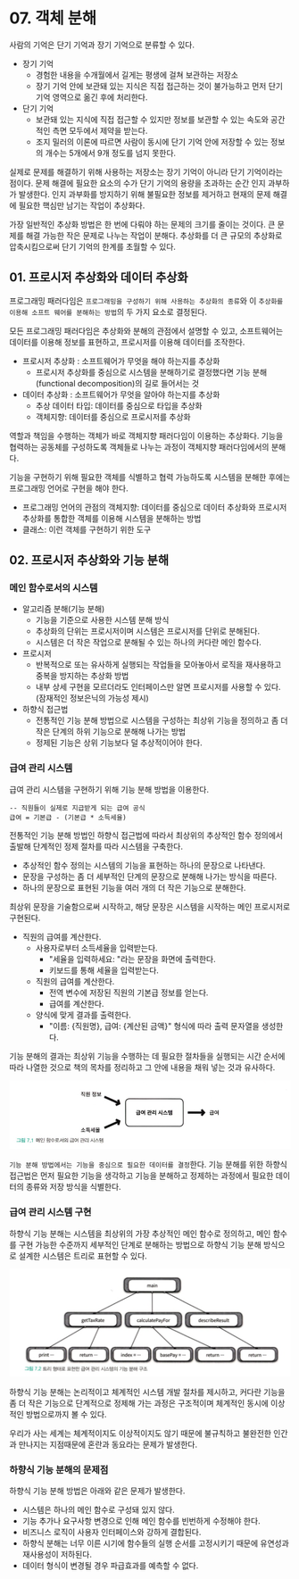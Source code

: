 # 07. 객체 분해
사람의 기억은 단기 기억과 장기 기억으로 분류할 수 있다.
* 장기 기억
  * 경험한 내용을 수개월에서 길게는 평생에 걸쳐 보관하는 저장소
  * 장기 기억 안에 보관돼 있는 지식은 직접 접근하는 것이 불가능하고 먼저 단기 기억 영역으로 옮긴 후에 처리한다.
* 단기 기억
  * 보관돼 있는 지식에 직접 접근할 수 있지만 정보를 보관할 수 있는 속도와 공간적인 측면 모두에서 제약을 받는다.
  * 조지 밀러의 이론에 따르면 사람이 동시에 단기 기억 안에 저장할 수 있는 정보의 개수는 5개에서 9개 정도를 넘지 못한다.

실제로 문제를 해결하기 위해 사용하는 저장소는 장기 기억이 아니라 단기 기억이라는 점이다. 문제 해결에 필요한 요소의 수가 단기 기억의 용량을 초과하는 순간 인지 과부하가 발생한다. 인지 과부화를 방지하기 위해 불필요한 정보를 제거하고 현재의 문제 해결에 필요한 핵심만 남기는 작업이 추상화다.

가장 일반적인 추상화 방법은 한 번에 다뤄야 하는 문제의 크기를 줄이는 것이다. 큰 문제를 해결 가능한 작은 문제로 나누는 작업이 분해다. 추상화를 더 큰 규모의 추상화로 압축시킴으로써 단기 기억의 한계를 초월할 수 있다.

## 01. 프로시저 추상화와 데이터 추상화
프로그래밍 패러다임은 `프로그래밍을 구성하기 위해 사용하는 추상화의 종류`와 이 `추상화를 이용해 소프트 웨어를 분해하는 방법`의 두 가지 요소로 결정된다.

모든 프로그래밍 패러다임은 추상화와 분해의 관점에서 설명할 수 있고, 소프트웨어는 데이터를 이용해 정보를 표현하고, 프로시저를 이용해 데이터를 조작한다.
* 프로시저 추상화 : 소프트웨어가 무엇을 해야 하는지를 추상화
  * 프로시저 추상화를 중심으로 시스템을 분해하기로 결정했다면 기능 분해(functional decomposition)의 길로 들어서는 것
* 데이터 추상화 : 소프트웨어가 무엇을 알아야 하는지를 추상화
  * 추상 데이터 타입: 데이터를 중심으로 타입을 추상화
  * 객체지향: 데이터를 중심으로 프로시저를 추상화

역할과 책임을 수행하는 객체가 바로 객체지향 패러다임이 이용하는 추상화다. 기능을 협력하는 공동체를 구성하도록 객체들로 나누는 과정이 객체지향 패러다임에서의 분해다.

기능을 구현하기 위해 필요한 객체를 식별하고 협력 가능하도록 시스템을 분해한 후에는 프로그래밍 언어로 구현을 해야 한다.
* 프로그래밍 언어의 관점의 객체지향: 데이터를 중심으로 데이터 추상화와 프로시저 추상화를 통합한 객체를 이용해 시스템을 분해하는 방법
* 클래스: 이런 객체를 구현하기 위한 도구

## 02. 프로시저 추상화와 기능 분해
### 메인 함수로서의 시스템
* 알고리즘 분해(기능 분해)
  * 기능을 기준으로 사용한 시스템 분해 방식
  * 추상화의 단위는 프로시저이며 시스템은 프로시저를 단위로 분해된다.
  * 시스템은 더 작은 작업으로 분해될 수 있는 하나의 커다란 메인 함수다.
* 프로시저
  * 반복적으로 또는 유사하게 실행되는 작업들을 모아놓아서 로직을 재사용하고 중복을 방지하는 추상화 방법
  * 내부 상세 구현을 모르더라도 인터페이스만 알면 프로시저를 사용할 수 있다. (잠재적인 정보은닉의 가능성 제시)
* 하향식 접근법
  * 전통적인 기능 분해 방법으로 시스템을 구성하는 최상위 기능을 정의하고 좀 더 작은 단계의 하위 기능으로 분해해 나가는 방법
  * 정제된 기능은 상위 기능보다 덜 추상적이어야 한다.

### 급여 관리 시스템
급여 관리 시스템을 구현하기 위해 기능 분해 방법을 이용한다.
```
-- 직원들이 실제로 지급받게 되는 급여 공식
급여 = 기본급 - (기본급 * 소득세율)
```

전통적인 기능 분해 방법인 하향식 접근법에 따라서 최상위의 추상적인 함수 정의에서 출발해 단계적인 정제 절차를 따라 시스템을 구축한다.
* 추상적인 함수 정의는 시스템의 기능을 표현하는 하나의 문장으로 나타낸다.
* 문장을 구성하는 좀 더 세부적인 단계의 문장으로 분해해 나가는 방식을 따른다.
* 하나의 문장으로 표현된 기능을 여러 개의 더 작은 기능으로 분해한다.

최상위 문장을 기술함으로써 시작하고, 해당 문장은 시스템을 시작하는 메인 프로시저로 구현된다.
* 직원의 급여를 계산한다.
  * 사용자로부터 소득세율을 입력받는다.
    * "세율을 입력하세요: "라는 문장을 화면에 출력한다.
    * 키보드를 통해 세율을 입력받는다.
  * 직원의 급여를 계산한다.
    * 전역 변수에 저장된 직원의 기본급 정보를 얻는다.
    * 급여를 계산한다.
  * 양식에 맞게 결과를 출력한다.
    * "이름: {직원명}, 급여: {계산된 금액}" 형식에 따라 출력 문자열을 생성한다.

기능 분해의 결과는 최상위 기능을 수행하는 데 필요한 절차들을 실행되는 시간 순서에 따라 나열한 것으로 책의 목차를 정리하고 그 안에 내용을 채워 넣는 것과 유사하다.

<img src="./image/그림%207.1.png">

`기능 분해 방법에서는 기능을 중심으로 필요한 데이터를 결정`한다. 기능 분해를 위한 하향식 접근법은 먼저 필요한 기능을 생각하고 기능을 분해하고 정제하는 과정에서 필요한 데이터의 종류와 저장 방식을 식별한다.

### 급여 관리 시스템 구현
하향식 기능 분해는 시스템을 최상위의 가장 추상적인 메인 함수로 정의하고, 메인 함수를 구현 가능한 수준까지 세부적인 단계로 분해하는 방법으로 하향식 기능 분해 방식으로 설계한 시스템은 트리로 표현할 수 있다.

<img src="./image/그림%207.2.png">

하향식 기능 분해는 논리적이고 체계적인 시스템 개발 절차를 제시하고, 커다란 기능을 좀 더 작은 기능으로 단계적으로 정제해 가는 과정은 구조적이며 체계적인 동시에 이상적인 방법으로까지 볼 수 있다. 

우리가 사는 세계는 체계적이지도 이상적이지도 않기 때문에 불규칙하고 불완전한 인간과 만나지는 지점때문에 혼란과 동요라는 문제가 발생한다.

### 하향식 기능 분해의 문제점
하향식 기능 분해 방법은 아래와 같은 문제가 발생한다.
* 시스템은 하나의 메인 함수로 구성돼 있지 않다.
* 기능 추가나 요구사항 변경으로 인해 메인 함수를 빈번하게 수정해야 한다.
* 비즈니스 로직이 사용자 인터페이스와 강하게 결합된다.
* 하향식 분해는 너무 이른 시기에 함수들의 실행 순서를 고정시키기 때문에 유연성과 재사용성이 저하된다.
* 데이터 형식이 변경될 경우 파급효과를 예측할 수 없다.